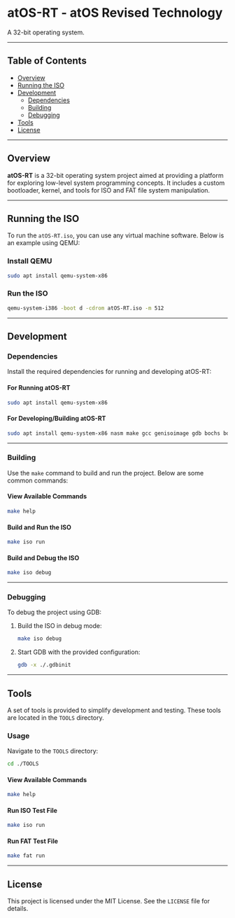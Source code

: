 # atOS-RT - atOS Revised Technology

A 32-bit operating system.

---

## Table of Contents

- [Overview](#overview)
- [Running the ISO](#running-the-iso)
- [Development](#development)
  - [Dependencies](#dependencies)
  - [Building](#building)
  - [Debugging](#debugging)
- [Tools](#tools)
- [License](#license)

---

## Overview

**atOS-RT** is a 32-bit operating system project aimed at providing a platform for exploring low-level system programming concepts. It includes a custom bootloader, kernel, and tools for ISO and FAT file system manipulation.

---

## Running the ISO

To run the `atOS-RT.iso`, you can use any virtual machine software. Below is an example using QEMU:

### Install QEMU

```bash
sudo apt install qemu-system-x86
```

### Run the ISO

```bash
qemu-system-i386 -boot d -cdrom atOS-RT.iso -m 512
```

---

## Development

### Dependencies

Install the required dependencies for running and developing atOS-RT:

#### For Running atOS-RT

```bash
sudo apt install qemu-system-x86
```

#### For Developing/Building atOS-RT

```bash
sudo apt install qemu-system-x86 nasm make gcc genisoimage gdb bochs bochs-x
```

---

### Building

Use the `make` command to build and run the project. Below are some common commands:

#### View Available Commands

```bash
make help
```

#### Build and Run the ISO

```bash
make iso run
```

#### Build and Debug the ISO

```bash
make iso debug
```

---

### Debugging

To debug the project using GDB:

1. Build the ISO in debug mode:
   ```bash
   make iso debug
   ```

2. Start GDB with the provided configuration:
   ```bash
   gdb -x ./.gdbinit
   ```

---

## Tools

A set of tools is provided to simplify development and testing. These tools are located in the `TOOLS` directory.

### Usage

Navigate to the `TOOLS` directory:

```bash
cd ./TOOLS
```

#### View Available Commands

```bash
make help
```

#### Run ISO Test File

```bash
make iso run
```

#### Run FAT Test File

```bash
make fat run
```

---

## License

This project is licensed under the MIT License. See the `LICENSE` file for details.